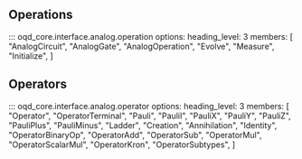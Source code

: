 ## Operations

<!-- prettier-ignore -->
::: oqd_core.interface.analog.operation
    options:
        heading_level: 3
        members: [
            "AnalogCircuit",
            "AnalogGate",
            "AnalogOperation",
            "Evolve",
            "Measure",
            "Initialize",
        ]

## Operators

<!-- prettier-ignore -->
::: oqd_core.interface.analog.operator
    options:
        heading_level: 3
        members: [
            "Operator",
            "OperatorTerminal",
            "Pauli",
            "PauliI",
            "PauliX",
            "PauliY",
            "PauliZ",
            "PauliPlus",
            "PauliMinus",
            "Ladder",
            "Creation",
            "Annihilation",
            "Identity",
            "OperatorBinaryOp",
            "OperatorAdd",
            "OperatorSub",
            "OperatorMul",
            "OperatorScalarMul",
            "OperatorKron",
            "OperatorSubtypes",
        ]

